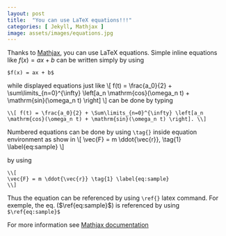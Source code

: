 ```yaml
---
layout: post
title:  "You can use LaTeX equations!!!"
categories: [ Jekyll, Mathjax ]
image: assets/images/equations.jpg
---
```


Thanks to [Mathjax](https://www.mathjax.org/), you can use LaTeX equations. Simple inline equations like $f(x) = ax+b$ can be written simply by using

```
$f(x) = ax + b$
```
while displayed equations just like
\\[
f(t) = \frac{a_0}{2} + \sum\limits_{n=0}^{\infty} \left[a_n \mathrm{cos}(\omega_n t) + \mathrm{sin}(\omega_n t) \right]
\\]
can be done by typing

 ```
 \\[ f(t) = \frac{a_0}{2} + \Sum\limits_{n=0}^{\infty} \left[a_n \mathrm{cos}(\omega_n t) + \mathrm{sin}(\omega_n t) \right]. \\]
 ```

Numbered equations can be done by using `\tag{}` inside equation environment as show in
\\[
\vec{F} = m \ddot{\vec{r}}, \tag{1} \label{eq:sample}
\\]

by using

```
\\[
\vec{F} = m \ddot{\vec{r}} \tag{1} \label{eq:sample}
\\]
```

Thus the equation can be referenced by using `\ref{}` latex command. For exemple, the eq. ($\ref{eq:sample}$) is referenced by using `$\ref{eq:sample}$`

For more information see [Mathjax documentation](http://docs.mathjax.org/en/latest/tex.html)
